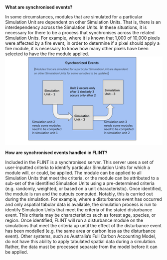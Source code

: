 **What are synchronised events?**

In some circumstances, modules that are simulated for a particular Simulation Unit are dependent on other Simulation Units. That is, there is an interdependency across the Simulation Units. In these situations, it is necessary for there to be a process that synchronises across the related Simulation Units. For example, where it is known that 1,000 of 10,000 pixels were affected by a fire event, in order to determine if a pixel should apply a fire module, it is necessary to know how many other pixels have been selected to have the fire module applied.  
![image](images/SynchronizedEvents.png)


 
**How are synchronised events handled in FLINT?**

Included in the FLINT is a synchronised server. This server uses a set of user-inputted criteria to identify particular Simulation Units for which a module will, or could, be applied. The module can be applied to all Simulation Units that meet the criteria, or the module can be attributed to a sub-set of the identified Simulation Units using a pre-determined criteria (e.g. randomly, weighted, or based on a unit characteristic). Once identified, the module is run and the outputs computed. Notably, this is carried out during the simulation.
For example, where a disturbance event has occurred and only aspatial tabular data is available, the simulation process is run to identify Simulation Units that meet the criteria of the stated disturbance event. This criteria may be characteristics such as forest age, species, or region. Once identified, FLINT will run a disturbance module on the simulations that meet the criteria up until the effect of the disturbance event has been modelled (e.g. the same area or carbon loss as the disturbance event).
Other systems, such as Australia’s Full Carbon Accounting Model, do not have this ability to apply tabulated spatial data during a simulation. Rather, the data must be processed separate from the model before it can be applied.
